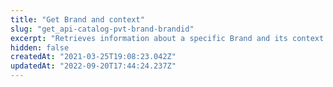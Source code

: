 ```yaml
---
title: "Get Brand and context"
slug: "get_api-catalog-pvt-brand-brandid"
excerpt: "Retrieves information about a specific Brand and its context.\r\n## Response body example\r\n\r\n```json\r\n{\r\n  \"Id\": 2000013,\r\n  \"Name\": \"Orma Carbon\",\r\n  \"Text\": \"Orma Carbon\",\r\n  \"Keywords\": \"orma\",\r\n  \"SiteTitle\": \"Orma Carbon\",\r\n  \"Active\": true,\r\n  \"MenuHome\": true,\r\n  \"AdWordsRemarketingCode\": \"\",\r\n  \"LomadeeCampaignCode\": \"\",\r\n  \"Score\": null,\r\n  \"LinkId\": \"orma-carbon\"\r\n}\r\n```"
hidden: false
createdAt: "2021-03-25T19:08:23.042Z"
updatedAt: "2022-09-20T17:44:24.237Z"
---
```

